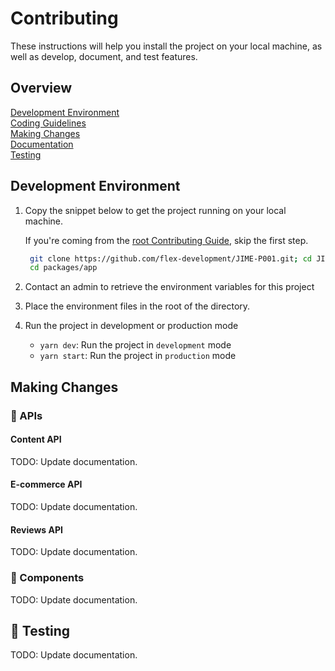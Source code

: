 # Contributing

These instructions will help you install the project on your local machine, as well as develop, document, and test features.

## Overview

[Development Environment](#development-environment)  
[Coding Guidelines](../../../docs/CONTRIBUTING.md#coding-guidlines)  
[Making Changes](#making-changes)  
[Documentation](../../../docs/CONTRIBUTING.md#documentation)  
[Testing](#testing)

## Development Environment

1. Copy the snippet below to get the project running on your local machine.

   If you're coming from the [root Contributing Guide](../../../docs/CONTRIBUTING.md), skip the first step.

   ```zsh
    git clone https://github.com/flex-development/JIME-P001.git; cd JIME-P001; yarn
    cd packages/app
   ```

2. Contact an admin to retrieve the environment variables for this project

3. Place the environment files in the root of the directory.

4. Run the project in development or production mode

   - `yarn dev`: Run the project in `development` mode
   - `yarn start`: Run the project in `production` mode

## Making Changes

### 🚧 APIs

#### Content API

TODO: Update documentation.

#### E-commerce API

TODO: Update documentation.

#### Reviews API

TODO: Update documentation.

### 🚧 Components

TODO: Update documentation.

## 🚧 Testing

TODO: Update documentation.
